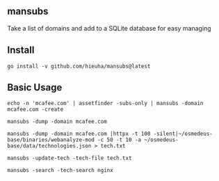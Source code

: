 ## mansubs
Take a list of domains and add to a SQLite database for easy managing

## Install
```
go install -v github.com/hieuha/mansubs@latest
```

## Basic Usage
```
echo -n 'mcafee.com' | assetfinder -subs-only | mansubs -domain mcafee.com -create 
```

```
mansubs -dump -domain mcafee.com
```

```
mansubs -dump -domain mcafee.com |httpx -t 100 -silent|~/osmedeus-base/binaries/webanalyze-mod -c 50 -t 10 -a ~/osmedeus-base/data/technologies.json > tech.txt 

mansubs -update-tech -tech-file tech.txt

```

```
mansubs -search -tech-search nginx
```